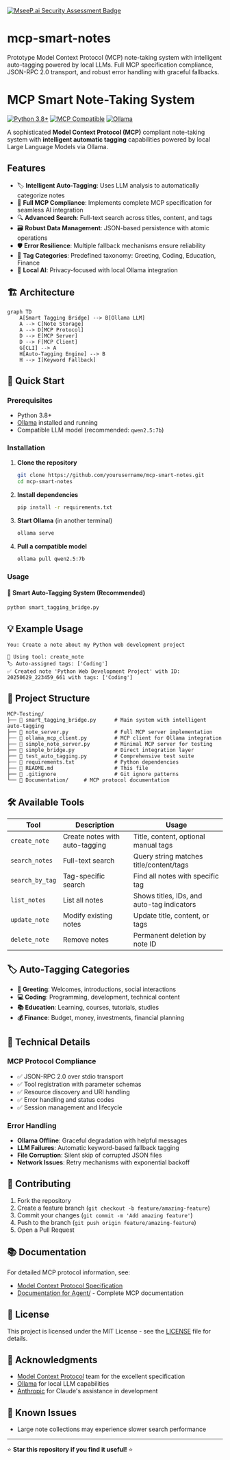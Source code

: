 [![MseeP.ai Security Assessment Badge](https://mseep.net/pr/spewp-mcp-smart-notes-badge.png)](https://mseep.ai/app/spewp-mcp-smart-notes)

# mcp-smart-notes
Prototype Model Context Protocol (MCP) note-taking system with intelligent auto-tagging powered by local LLMs. Full MCP specification compliance, JSON-RPC 2.0 transport, and robust error handling with graceful fallbacks.
# MCP Smart Note-Taking System

[![Python 3.8+](https://img.shields.io/badge/python-3.8+-blue.svg)](https://www.python.org/downloads/)
[![MCP Compatible](https://img.shields.io/badge/MCP-Compatible-green.svg)](https://modelcontextprotocol.io)
[![Ollama](https://img.shields.io/badge/Ollama-Supported-orange.svg)](https://ollama.ai/)

A sophisticated **Model Context Protocol (MCP)** compliant note-taking system with **intelligent automatic tagging** capabilities powered by local Large Language Models via Ollama.

##  Features

- 🏷️ **Intelligent Auto-Tagging**: Uses LLM analysis to automatically categorize notes
- 📝 **Full MCP Compliance**: Implements complete MCP specification for seamless AI integration  
- 🔍 **Advanced Search**: Full-text search across titles, content, and tags
- 🗃️ **Robust Data Management**: JSON-based persistence with atomic operations
- 🛡️ **Error Resilience**: Multiple fallback mechanisms ensure reliability
- 🎯 **Tag Categories**: Predefined taxonomy: Greeting, Coding, Education, Finance
- 🤖 **Local AI**: Privacy-focused with local Ollama integration

## 🏗️ Architecture

```mermaid
graph TD
    A[Smart Tagging Bridge] --> B[Ollama LLM]
    A --> C[Note Storage]
    A --> D[MCP Protocol]
    D --> E[MCP Server]
    D --> F[MCP Client]
    G[CLI] --> A
    H[Auto-Tagging Engine] --> B
    H --> I[Keyword Fallback]
```

## 🚀 Quick Start

### Prerequisites

- Python 3.8+
- [Ollama](https://ollama.ai/) installed and running
- Compatible LLM model (recommended: `qwen2.5:7b`)

### Installation

1. **Clone the repository**
   ```bash
   git clone https://github.com/yourusername/mcp-smart-notes.git
   cd mcp-smart-notes
   ```

2. **Install dependencies**
   ```bash
   pip install -r requirements.txt
   ```

3. **Start Ollama** (in another terminal)
   ```bash
   ollama serve
   ```

4. **Pull a compatible model**
   ```bash
   ollama pull qwen2.5:7b
   ```

### Usage

#### 🎯 Smart Auto-Tagging System (Recommended)
```bash
python smart_tagging_bridge.py
```
## 💡 Example Usage

```
You: Create a note about my Python web development project

🔧 Using tool: create_note
🏷️ Auto-assigned tags: ['Coding']
✅ Created note 'Python Web Development Project' with ID: 20250629_223459_661 with tags: ['Coding']
```

## 📁 Project Structure

```
MCP-Testing/
├── 📄 smart_tagging_bridge.py      # Main system with intelligent auto-tagging
├── 📄 note_server.py               # Full MCP server implementation
├── 📄 ollama_mcp_client.py         # MCP client for Ollama integration
├── 📄 simple_note_server.py        # Minimal MCP server for testing
├── 📄 simple_bridge.py             # Direct integration layer
├── 📄 test_auto_tagging.py         # Comprehensive test suite
├── 📄 requirements.txt             # Python dependencies
├── 📄 README.md                    # This file
├── 📄 .gitignore                   # Git ignore patterns
└── 📁 Documentation/     # MCP protocol documentation
```

## 🛠️ Available Tools

| Tool | Description | Usage |
|------|-------------|-------|
| `create_note` | Create notes with auto-tagging | Title, content, optional manual tags |
| `search_notes` | Full-text search | Query string matches title/content/tags |  
| `search_by_tag` | Tag-specific search | Find all notes with specific tag |
| `list_notes` | List all notes | Shows titles, IDs, and auto-tag indicators |
| `update_note` | Modify existing notes | Update title, content, or tags |
| `delete_note` | Remove notes | Permanent deletion by note ID |

## 🏷️ Auto-Tagging Categories

- **🤝 Greeting**: Welcomes, introductions, social interactions
- **💻 Coding**: Programming, development, technical content  
- **📚 Education**: Learning, courses, tutorials, studies
- **💰 Finance**: Budget, money, investments, financial planning

## 🔧 Technical Details

### MCP Protocol Compliance
- ✅ JSON-RPC 2.0 over stdio transport
- ✅ Tool registration with parameter schemas
- ✅ Resource discovery and URI handling
- ✅ Error handling and status codes
- ✅ Session management and lifecycle

### Error Handling
- **Ollama Offline**: Graceful degradation with helpful messages
- **LLM Failures**: Automatic keyword-based fallback tagging
- **File Corruption**: Silent skip of corrupted JSON files
- **Network Issues**: Retry mechanisms with exponential backoff

## 🤝 Contributing

1. Fork the repository
2. Create a feature branch (`git checkout -b feature/amazing-feature`)
3. Commit your changes (`git commit -m 'Add amazing feature'`)
4. Push to the branch (`git push origin feature/amazing-feature`)
5. Open a Pull Request

## 📚 Documentation

For detailed MCP protocol information, see:
- [Model Context Protocol Specification](https://modelcontextprotocol.io)
- [Documentation for Agent/](./Documentation%20for%20Agent/) - Complete MCP documentation

## 📝 License

This project is licensed under the MIT License - see the [LICENSE](LICENSE) file for details.

## 🙏 Acknowledgments

- [Model Context Protocol](https://modelcontextprotocol.io) team for the excellent specification
- [Ollama](https://ollama.ai/) for local LLM capabilities
- [Anthropic](https://anthropic.com) for Claude's assistance in development

## 🐛 Known Issues

- Large note collections may experience slower search performance
  
---

⭐ **Star this repository if you find it useful!** ⭐ 
